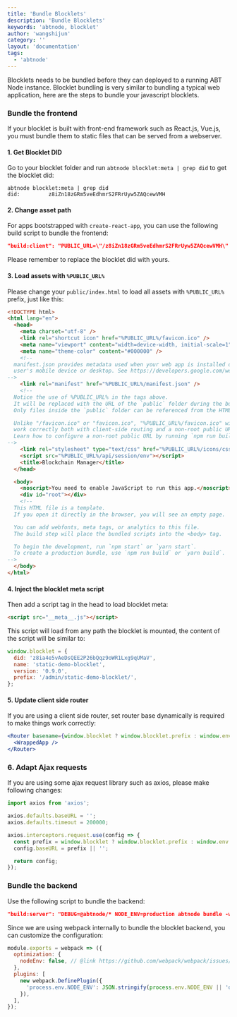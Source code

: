 ```yaml
---
title: 'Bundle Blocklets'
description: 'Bundle Blocklets'
keywords: 'abtnode, blocklet'
author: 'wangshijun'
category: ''
layout: 'documentation'
tags:
  - 'abtnode'
---
```


Blocklets needs to be bundled before they can deployed to a running ABT Node instance. Blocklet bundling is very similar to bundling a typical web application, here are the steps to bundle your javascript blocklets.

### Bundle the frontend

If your blocklet is built with front-end framework such as React.js, Vue.js, you must bundle them to static files that can be served from a webserver.

#### 1. Get Blocklet DID

Go to your blocklet folder and run `abtnode blocklet:meta | grep did` to get the blocklet did:

```shell
abtnode blocklet:meta | grep did
did:         z8iZn18zGRm5veEdhmrS2FRrUyw5ZAQcewVMH
```

#### 2. Change asset path

For apps bootstrapped with `create-react-app`, you can use the following build script to bundle the frontend:

```json
"build:client": "PUBLIC_URL=\"/z8iZn18zGRm5veEdhmrS2FRrUyw5ZAQcewVMH\" react-scripts build",
```

Please remember to replace the blocklet did with yours.

#### 3. Load assets with `%PUBLIC_URL%`

Please change your `public/index.html` to load all assets with `%PUBLIC_URL%` prefix, just like this:

```html
<!DOCTYPE html>
<html lang="en">
  <head>
    <meta charset="utf-8" />
    <link rel="shortcut icon" href="%PUBLIC_URL%/favicon.ico" />
    <meta name="viewport" content="width=device-width, initial-scale=1" />
    <meta name="theme-color" content="#000000" />
    <!--
  manifest.json provides metadata used when your web app is installed on a
  user's mobile device or desktop. See https://developers.google.com/web/fundamentals/web-app-manifest/
-->
    <link rel="manifest" href="%PUBLIC_URL%/manifest.json" />
    <!--
  Notice the use of %PUBLIC_URL% in the tags above.
  It will be replaced with the URL of the `public` folder during the build.
  Only files inside the `public` folder can be referenced from the HTML.

  Unlike "/favicon.ico" or "favicon.ico", "%PUBLIC_URL%/favicon.ico" will
  work correctly both with client-side routing and a non-root public URL.
  Learn how to configure a non-root public URL by running `npm run build`.
-->
    <link rel="stylesheet" type="text/css" href="%PUBLIC_URL%/icons/css/all.css" />
    <script src="%PUBLIC_URL%/api/session/env"></script>
    <title>Blockchain Manager</title>
  </head>

  <body>
    <noscript>You need to enable JavaScript to run this app.</noscript>
    <div id="root"></div>
    <!--
  This HTML file is a template.
  If you open it directly in the browser, you will see an empty page.

  You can add webfonts, meta tags, or analytics to this file.
  The build step will place the bundled scripts into the <body> tag.

  To begin the development, run `npm start` or `yarn start`.
  To create a production bundle, use `npm run build` or `yarn build`.
-->
  </body>
</html>
```

#### 4. Inject the blocklet meta script

Then add a script tag in the head to load blocklet meta:

```html
<script src="__meta__.js"></script>
```

This script will load from any path the blocklet is mounted, the content of the script will be similar to:

```javascript
window.blocklet = {
  did: 'z8ia4e5vAeDsQEE2P26bQqz9oWR1Lxg9qUMaV',
  name: 'static-demo-blocklet',
  version: '0.9.0',
  prefix: '/admin/static-demo-blocklet/',
};
```

#### 5. Update client side router

If you are using a client side router, set router base dynamically is required to make things work correctly:

```jsx
<Router basename={window.blocklet ? window.blocklet.prefix : window.env.apiPrefix}>
  <WrappedApp />
</Router>
```

### 6. Adapt Ajax requests

If you are using some ajax request library such as axios, please make following changes:

```javascript
import axios from 'axios';

axios.defaults.baseURL = '';
axios.defaults.timeout = 200000;

axios.interceptors.request.use(config => {
  const prefix = window.blocklet ? window.blocklet.prefix : window.env.apiPrefix;
  config.baseURL = prefix || '';

  return config;
});
```

### Bundle the backend

Use the following script to bundle the backend:

```json
"build:server": "DEBUG=@abtnode/* NODE_ENV=production abtnode bundle -w api/webpack.blocklet.js",
```

Since we are using webpack internally to bundle the blocklet backend, you can customize the configuration:

```js
module.exports = webpack => ({
  optimization: {
    nodeEnv: false, // @link https://github.com/webpack/webpack/issues/7470#issuecomment-394259698
  },
  plugins: [
    new webpack.DefinePlugin({
      'process.env.NODE_ENV': JSON.stringify(process.env.NODE_ENV || 'development'),
    }),
  ],
});
```
